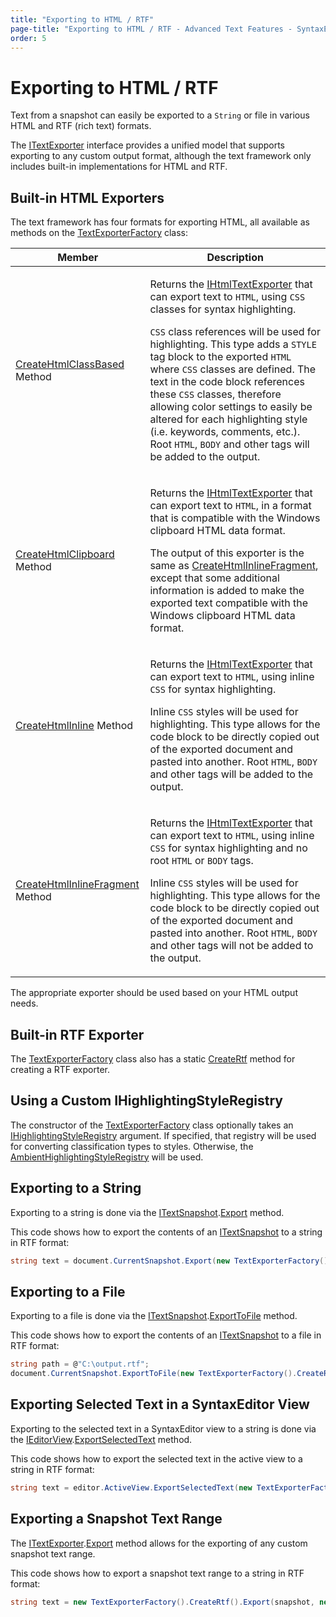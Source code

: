 ```yaml
---
title: "Exporting to HTML / RTF"
page-title: "Exporting to HTML / RTF - Advanced Text Features - SyntaxEditor Text/Parsing Framework"
order: 5
---
```

# Exporting to HTML / RTF

Text from a snapshot can easily be exported to a `String` or file in various HTML and RTF (rich text) formats.

The [ITextExporter](xref:ActiproSoftware.Text.Exporters.ITextExporter) interface provides a unified model that supports exporting to any custom output format, although the text framework only includes built-in implementations for HTML and RTF.

## Built-in HTML Exporters

The text framework has four formats for exporting HTML, all available as methods on the [TextExporterFactory](xref:ActiproSoftware.Text.Exporters.TextExporterFactory) class:

<table>
<thead>

<tr>
<th>Member</th>
<th>Description</th>
</tr>


</thead>
<tbody>

<tr>
<td>

[CreateHtmlClassBased](xref:ActiproSoftware.Text.Exporters.TextExporterFactory.CreateHtmlClassBased*) Method

</td>
<td>

Returns the [IHtmlTextExporter](xref:ActiproSoftware.Text.Exporters.IHtmlTextExporter) that can export text to `HTML`, using `CSS` classes for syntax highlighting.

`CSS` class references will be used for highlighting.  This type adds a `STYLE` tag block to the exported `HTML` where `CSS` classes are defined.  The text in the code block references these `CSS` classes, therefore allowing color settings to easily be altered for each highlighting style (i.e. keywords, comments, etc.).  Root `HTML`, `BODY` and other tags will be added to the output.

</td>
</tr>

<tr>
<td>

[CreateHtmlClipboard](xref:ActiproSoftware.Text.Exporters.TextExporterFactory.CreateHtmlClipboard*) Method

</td>
<td>

Returns the [IHtmlTextExporter](xref:ActiproSoftware.Text.Exporters.IHtmlTextExporter) that can export text to `HTML`, in a format that is compatible with the Windows clipboard HTML data format.

The output of this exporter is the same as [CreateHtmlInlineFragment](xref:ActiproSoftware.Text.Exporters.TextExporterFactory.CreateHtmlInlineFragment*), except that some additional information is added to make the exported text compatible with the Windows clipboard HTML data format.

</td>
</tr>

<tr>
<td>

[CreateHtmlInline](xref:ActiproSoftware.Text.Exporters.TextExporterFactory.CreateHtmlInline*) Method

</td>
<td>

Returns the [IHtmlTextExporter](xref:ActiproSoftware.Text.Exporters.IHtmlTextExporter) that can export text to `HTML`, using inline `CSS` for syntax highlighting.

Inline `CSS` styles will be used for highlighting.  This type allows for the code block to be directly copied out of the exported document and pasted into another.  Root `HTML`, `BODY` and other tags will be added to the output.

</td>
</tr>

<tr>
<td>

[CreateHtmlInlineFragment](xref:ActiproSoftware.Text.Exporters.TextExporterFactory.CreateHtmlInlineFragment*) Method

</td>
<td>

Returns the [IHtmlTextExporter](xref:ActiproSoftware.Text.Exporters.IHtmlTextExporter) that can export text to `HTML`, using inline `CSS` for syntax highlighting and no root `HTML` or `BODY` tags.

Inline `CSS` styles will be used for highlighting.  This type allows for the code block to be directly copied out of the exported document and pasted into another.  Root `HTML`, `BODY` and other tags will not be added to the output.

</td>
</tr>

</tbody>
</table>

The appropriate exporter should be used based on your HTML output needs.

## Built-in RTF Exporter

The [TextExporterFactory](xref:ActiproSoftware.Text.Exporters.TextExporterFactory) class also has a static [CreateRtf](xref:ActiproSoftware.Text.Exporters.TextExporterFactory.CreateRtf*) method for creating a RTF exporter.

## Using a Custom IHighlightingStyleRegistry

The constructor of the [TextExporterFactory](xref:ActiproSoftware.Text.Exporters.TextExporterFactory) class optionally takes an [IHighlightingStyleRegistry](xref:ActiproSoftware.Windows.Controls.SyntaxEditor.Highlighting.IHighlightingStyleRegistry) argument.  If specified, that registry will be used for converting classification types to styles.  Otherwise, the [AmbientHighlightingStyleRegistry](xref:ActiproSoftware.Windows.Controls.SyntaxEditor.Highlighting.AmbientHighlightingStyleRegistry) will be used.

## Exporting to a String

Exporting to a string is done via the [ITextSnapshot](xref:ActiproSoftware.Text.ITextSnapshot).[Export](xref:ActiproSoftware.Text.ITextSnapshot.Export*) method.

This code shows how to export the contents of an [ITextSnapshot](xref:ActiproSoftware.Text.ITextSnapshot) to a string in RTF format:

```csharp
string text = document.CurrentSnapshot.Export(new TextExporterFactory().CreateRtf());
```

## Exporting to a File

Exporting to a file is done via the [ITextSnapshot](xref:ActiproSoftware.Text.ITextSnapshot).[ExportToFile](xref:ActiproSoftware.Text.ITextSnapshot.ExportToFile*) method.

This code shows how to export the contents of an [ITextSnapshot](xref:ActiproSoftware.Text.ITextSnapshot) to a file in RTF format:

```csharp
string path = @"C:\output.rtf";
document.CurrentSnapshot.ExportToFile(new TextExporterFactory().CreateRtf(), path);
```

## Exporting Selected Text in a SyntaxEditor View

Exporting to the selected text in a SyntaxEditor view to a string is done via the [IEditorView](xref:ActiproSoftware.Windows.Controls.SyntaxEditor.IEditorView).[ExportSelectedText](xref:ActiproSoftware.Windows.Controls.SyntaxEditor.IEditorView.ExportSelectedText*) method.

This code shows how to export the selected text in the active view to a string in RTF format:

```csharp
string text = editor.ActiveView.ExportSelectedText(new TextExporterFactory().CreateRtf());
```

## Exporting a Snapshot Text Range

The [ITextExporter](xref:ActiproSoftware.Text.Exporters.ITextExporter).[Export](xref:ActiproSoftware.Text.Exporters.ITextExporter.Export*) method allows for the exporting of any custom snapshot text range.

This code shows how to export a snapshot text range to a string in RTF format:

```csharp
string text = new TextExporterFactory().CreateRtf().Export(snapshot, new TextRange[] { textRange });
```
